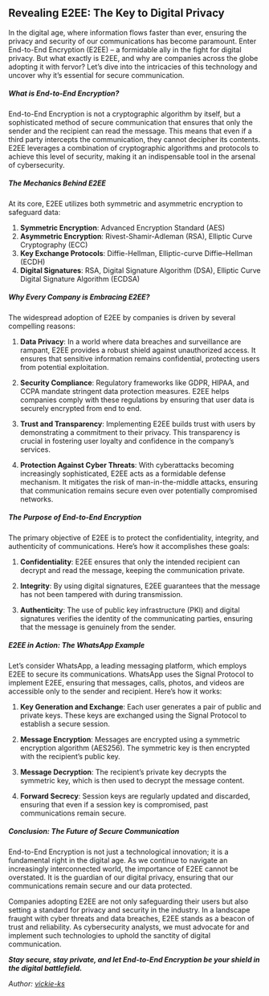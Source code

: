 ## Revealing E2EE: The Key to Digital Privacy

In the digital age, where information flows faster than ever, ensuring the privacy and security of our communications has become paramount. Enter End-to-End Encryption (E2EE) – a formidable ally in the fight for digital privacy. But what exactly is E2EE, and why are companies across the globe adopting it with fervor? Let’s dive into the intricacies of this technology and uncover why it’s essential for secure communication.

##### What is End-to-End Encryption?

End-to-End Encryption is not a cryptographic algorithm by itself, but a sophisticated method of secure communication that ensures that only the sender and the recipient can read the message. This means that even if a third party intercepts the communication, they cannot decipher its contents. E2EE leverages a combination of cryptographic algorithms and protocols to achieve this level of security, making it an indispensable tool in the arsenal of cybersecurity.

##### The Mechanics Behind E2EE

At its core, E2EE utilizes both symmetric and asymmetric encryption to safeguard data:

1. **Symmetric Encryption**: Advanced Encryption Standard (AES)
2. **Asymmetric Encryption**: Rivest-Shamir-Adleman (RSA), Elliptic Curve Cryptography (ECC)
3. **Key Exchange Protocols**: Diffie-Hellman, Elliptic-curve Diffie–Hellman (ECDH)
4. **Digital Signatures**: RSA, Digital Signature Algorithm (DSA), Elliptic Curve Digital Signature Algorithm (ECDSA)

##### Why Every Company is Embracing E2EE?

The widespread adoption of E2EE by companies is driven by several compelling reasons:

1. **Data Privacy**: In a world where data breaches and surveillance are rampant, E2EE provides a robust shield against unauthorized access. It ensures that sensitive information remains confidential, protecting users from potential exploitation.

2. **Security Compliance**: Regulatory frameworks like GDPR, HIPAA, and CCPA mandate stringent data protection measures. E2EE helps companies comply with these regulations by ensuring that user data is securely encrypted from end to end.

3. **Trust and Transparency**: Implementing E2EE builds trust with users by demonstrating a commitment to their privacy. This transparency is crucial in fostering user loyalty and confidence in the company’s services.

4. **Protection Against Cyber Threats**: With cyberattacks becoming increasingly sophisticated, E2EE acts as a formidable defense mechanism. It mitigates the risk of man-in-the-middle attacks, ensuring that communication remains secure even over potentially compromised networks.

##### The Purpose of End-to-End Encryption

The primary objective of E2EE is to protect the confidentiality, integrity, and authenticity of communications. Here’s how it accomplishes these goals:

1. **Confidentiality**: E2EE ensures that only the intended recipient can decrypt and read the message, keeping the communication private.

2. **Integrity**: By using digital signatures, E2EE guarantees that the message has not been tampered with during transmission.

3. **Authenticity**: The use of public key infrastructure (PKI) and digital signatures verifies the identity of the communicating parties, ensuring that the message is genuinely from the sender.

##### E2EE in Action: The WhatsApp Example

Let’s consider WhatsApp, a leading messaging platform, which employs E2EE to secure its communications. WhatsApp uses the Signal Protocol to implement E2EE, ensuring that messages, calls, photos, and videos are accessible only to the sender and recipient. Here’s how it works:

1. **Key Generation and Exchange**: Each user generates a pair of public and private keys. These keys are exchanged using the Signal Protocol to establish a secure session.

2. **Message Encryption**: Messages are encrypted using a symmetric encryption algorithm (AES256). The symmetric key is then encrypted with the recipient’s public key.

3. **Message Decryption**: The recipient’s private key decrypts the symmetric key, which is then used to decrypt the message content.

4. **Forward Secrecy**: Session keys are regularly updated and discarded, ensuring that even if a session key is compromised, past communications remain secure.

##### Conclusion: The Future of Secure Communication

End-to-End Encryption is not just a technological innovation; it is a fundamental right in the digital age. As we continue to navigate an increasingly interconnected world, the importance of E2EE cannot be overstated. It is the guardian of our digital privacy, ensuring that our communications remain secure and our data protected.

Companies adopting E2EE are not only safeguarding their users but also setting a standard for privacy and security in the industry. In a landscape fraught with cyber threats and data breaches, E2EE stands as a beacon of trust and reliability. As cybersecurity analysts, we must advocate for and implement such technologies to uphold the sanctity of digital communication.

_**Stay secure, stay private, and let End-to-End Encryption be your shield in the digital battlefield.**_

*Author: <a href="https://github.com/vickie-ks" target="_blank">vickie-ks</a>*